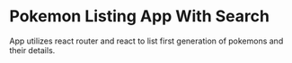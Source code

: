 # Pokemon Listing App With Search

App utilizes react router and react to list first generation of pokemons and their details.

